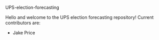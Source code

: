 UPS-election-forecasting

Hello and welcome to the UPS election forecasting repository! Current contributors are:

* Jake Price